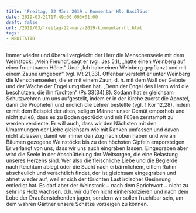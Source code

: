 ```yaml
---
title: 'Freitag, 22 März 2019 : Kommentar Hl. Basilius'
date: 2019-03-21T17:49:00.003+01:00
draft: false
url: /2019/03/freitag-22-marz-2019-kommentar-hl.html
tags: 
- MEDITATIO
---
```


Immer wieder und überall vergleicht der Herr die Menschenseele mit dem Weinstock: „Mein Freund“, sagt er (vgl. Jes 5,1), „hatte einen Weinberg auf einer fruchtbaren Höhe.“ Und: „Ich habe einen Weinberg gepflanzt und mit einem Zaune umgeben“ (vgl. Mt 21,33). Offenbar versteht er unter Weinberg die Menschenseelen, die er mit einem Zaun, d. h. mit dem Wall der Gebote und der Wache der Engel umgeben hat. „Denn der Engel des Herrn wird die beschützen, die ihn fürchten“ (Ps 33(34),8). Sodann hat er gleichsam Schutzwehren um uns aufgestellt, indem er in der Kirche zuerst die Apostel, dann die Propheten und endlich die Lehrer bestellte (vgl. 1 Kor 12,28), indem er mit dem Beispiel der alten, seligen Männer unser Gemüt emporhob und nicht zuließ, dass es zu Boden gedrückt und mit Füßen zerstampft zu werden verdiente. Er will auch, dass wir den Nächsten mit den Umarmungen der Liebe gleichsam wie mit Ranken umfassen und davon nicht ablassen, damit wir immer den Zug nach oben haben und wie an Bäumen gezogene Weinstöcke bis zu den höchsten Gipfeln emporsteigen. Er verlangt von uns, dass wir uns auch eingraben lassen. Eingegraben aber wird die Seele in der Abschüttelung der Weltsorgen, die eine Belastung unseres Herzens sind. Wer also die fleischliche Liebe und die Begierde nach Reichtum ablegt oder die Sucht nach erbärmlichem, eitlem Ruhm abscheulich und verächtlich findet, der ist gleichsam eingegraben und atmet wieder auf, weil er sich der törichten Last irdischer Gesinnung entledigt hat. Es darf aber der Weinstock − nach dem Sprichwort − nicht zu sehr ins Holz wachsen, d.h. wir dürfen nicht einherstolzieren und nach dem Lobe der Draußenstehenden jagen, sondern wir sollen fruchtbar sein, um dem wahren Gärtner unsere Schätze vorzeigen zu können.